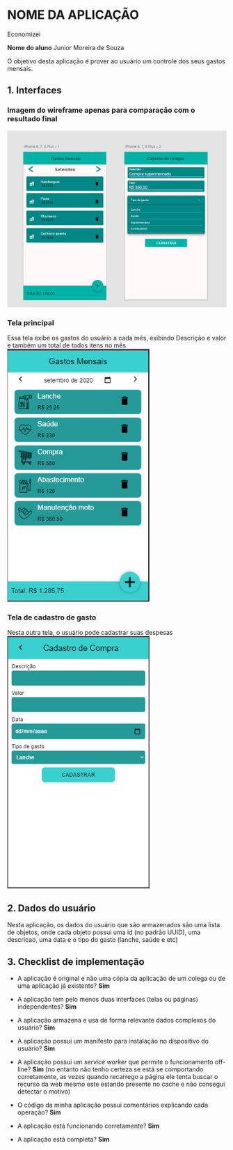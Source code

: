 # NOME DA APLICAÇÃO
Economizei

**Nome do aluno**
Junior Moreira de Souza

O objetivo desta aplicação é prover ao usuário um controle dos seus gastos mensais.

## 1. Interfaces

### Imagem do wireframe apenas para comparação com o resultado final
![Wireframe](/assets/wireframe.jpg)

### Tela principal
Essa tela exibe os gastos do usuário a cada mês, exibindo Descrição e valor e também um total de todos itens no mês
![Tela Principal](/assets/tela1.png)

### Tela de cadastro de gasto
Nesta outra tela, o usuário pode cadastrar suas despesas
![Tela de cadastro](/assets/tela2.png)

## 2. Dados do usuário
Nesta aplicação, os dados do usuário que são armazenados são uma lista de objetos, 
onde cada objeto possui uma id (no padrão UUID), uma descricao, uma data e o tipo do gasto (lanche, saúde e etc)

## 3. Checklist de implementação

- A aplicação é original e não uma cópia da aplicação de um colega ou de uma aplicação já existente? 
**Sim**

- A aplicação tem pelo menos duas interfaces (telas ou páginas) independentes? 
**Sim**

- A aplicação armazena e usa de forma relevante dados complexos do usuário? 
**Sim**

- A aplicação possui um manifesto para instalação no dispositivo do usuário? 
**Sim**

- A aplicação possui um _service worker_ que permite o funcionamento off-line? 
**Sim** (no entanto não tenho certeza se está se comportando corretamente, as vezes quando recarrego a 
página ele tenta buscar o recurso da web mesmo este estando presente no cache e não consegui detectar o motivo)

- O código da minha aplicação possui comentários explicando cada operação? 
**Sim**

- A aplicação está funcionando corretamente? 
**Sim**

- A aplicação está completa? 
**Sim**